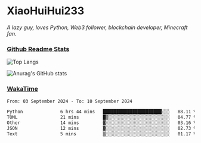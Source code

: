 # XiaoHuiHui233

*A lazy guy, loves Python, Web3 follower, blockchain developer, Minecraft fan.*

### [Github Readme Stats](https://github.com/anuraghazra/github-readme-stats)

![Top Langs](https://github-readme-stats.vercel.app/api/top-langs/?username=XiaoHuiHui233&layout=compact&theme=github_dark)

![Anurag's GitHub stats](https://github-readme-stats.vercel.app/api?username=XiaoHuiHui233&show_icons=true&theme=github_dark)

### [WakaTime](https://wakatime.com)

<!--START_SECTION:waka-->

```txt
From: 03 September 2024 - To: 10 September 2024

Python              6 hrs 44 mins   ██████████████████████░░░   88.11 %
TOML                21 mins         █▒░░░░░░░░░░░░░░░░░░░░░░░   04.77 %
Other               14 mins         ▓░░░░░░░░░░░░░░░░░░░░░░░░   03.16 %
JSON                12 mins         ▓░░░░░░░░░░░░░░░░░░░░░░░░   02.73 %
Text                5 mins          ▒░░░░░░░░░░░░░░░░░░░░░░░░   01.17 %
```

<!--END_SECTION:waka-->
